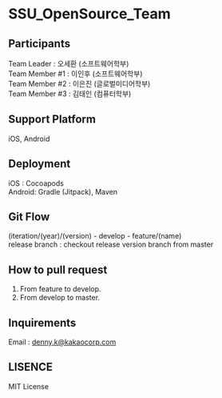 # SSU_OpenSource_Team
## Participants
Team Leader    : 오세환 (소프트웨어학부)  
Team Member #1 : 이인후 (소프트웨어학부)  
Team Member #2 : 이은진 (글로벌미디어학부)  
Team Member #3 : 김태인 (컴퓨터학부)  

## Support Platform
iOS, Android  

## Deployment
iOS : Cocoapods  
Android: Gradle (Jitpack), Maven  

## Git Flow
(iteration/(year)/(version) - develop - feature/(name)  
release branch : checkout release version branch from master  

## How to pull request
1) From feature to develop.  
2) From develop to master.  

## Inquirements
Email : denny.k@kakaocorp.com

## LISENCE
MIT License
